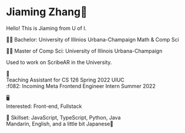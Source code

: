 # Jiaming Zhang:japanese_ogre:
Hello! This is Jiaming from U of I.

:technologist: Bachelor: University of Illinios Urbana-Champaign Math & Comp Sci

:man_technologist:	Master of Comp Sci: University of Illinois Urbana-Champaign

Used to work on ScribeAR in the University.

:coat:	
Teaching Assistant for CS 126 Spring 2022 UIUC<br>
:f082:
Incoming Meta Frontend Engineer Intern Summer 2022

:desktop_computer:	
Interested: Front-end, Fullstack

:blue_book:
Skillset: JavaScript, TypeScript, Python, Java<br>
Mandarin, English, and a little bit Japanese:shushing_face:	

